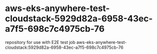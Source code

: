 # aws-eks-anywhere-test-cloudstack-5929d82a-6958-43ec-a7f5-698c7c4975cb-76
repository for use with E2E test job aws-eks-anywhere-test-cloudstack:5929d82a-6958-43ec-a7f5-698c7c4975cb-76
